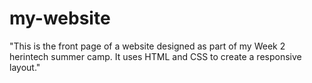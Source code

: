 # my-website
"This is the front page of a website designed as part of my Week 2 herintech summer camp. It uses HTML and CSS to create a responsive layout."
